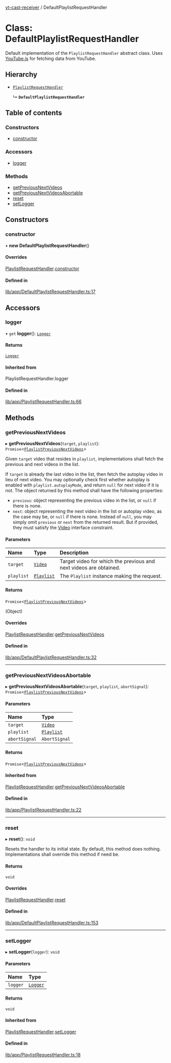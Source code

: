 [yt-cast-receiver](../README.md) / DefaultPlaylistRequestHandler

# Class: DefaultPlaylistRequestHandler

Default implementation of the `PlaylistRequestHandler` abstract class.
Uses [YouTube.js](https://github.com/LuanRT/YouTube.js) for fetching data
from YouTube.

## Hierarchy

- [`PlaylistRequestHandler`](PlaylistRequestHandler.md)

  ↳ **`DefaultPlaylistRequestHandler`**

## Table of contents

### Constructors

- [constructor](DefaultPlaylistRequestHandler.md#constructor)

### Accessors

- [logger](DefaultPlaylistRequestHandler.md#logger)

### Methods

- [getPreviousNextVideos](DefaultPlaylistRequestHandler.md#getpreviousnextvideos)
- [getPreviousNextVideosAbortable](DefaultPlaylistRequestHandler.md#getpreviousnextvideosabortable)
- [reset](DefaultPlaylistRequestHandler.md#reset)
- [setLogger](DefaultPlaylistRequestHandler.md#setlogger)

## Constructors

### constructor

• **new DefaultPlaylistRequestHandler**()

#### Overrides

[PlaylistRequestHandler](PlaylistRequestHandler.md).[constructor](PlaylistRequestHandler.md#constructor)

#### Defined in

[lib/app/DefaultPlaylistRequestHandler.ts:17](https://github.com/patrickkfkan/yt-cast-receiver/blob/64eea67/src/lib/app/DefaultPlaylistRequestHandler.ts#L17)

## Accessors

### logger

• `get` **logger**(): [`Logger`](../interfaces/Logger.md)

#### Returns

[`Logger`](../interfaces/Logger.md)

#### Inherited from

PlaylistRequestHandler.logger

#### Defined in

[lib/app/PlaylistRequestHandler.ts:66](https://github.com/patrickkfkan/yt-cast-receiver/blob/64eea67/src/lib/app/PlaylistRequestHandler.ts#L66)

## Methods

### getPreviousNextVideos

▸ **getPreviousNextVideos**(`target`, `playlist`): `Promise`<[`PlaylistPreviousNextVideos`](../interfaces/PlaylistPreviousNextVideos.md)\>

Given `target` video that resides in `playlist`, implementations shall fetch
the previous and next videos in the list.

If `target` is already the last video in the list, then fetch the autoplay video
in lieu of next video. You may optionally check first whether autoplay is enabled
with `playlist.autoplayMode`, and return `null` for next video if it is not.
The object returned by this method shall have the following properties:
- `previous`: object representing the previous video in the list, or `null` if there is none.
- `next`: object representing the next video in the list or autoplay video, as the case may be, or `null` if there is none.
Instead of `null`, you may simply omit `previous` or `next` from the returned result. But if provided, they
must satisfy the [Video](../interfaces/Video.md) interface constraint.

#### Parameters

| Name | Type | Description |
| :------ | :------ | :------ |
| `target` | [`Video`](../interfaces/Video.md) | Target video for which the previous and next videos are obtained. |
| `playlist` | [`Playlist`](Playlist.md) | The `Playlist` instance making the request. |

#### Returns

`Promise`<[`PlaylistPreviousNextVideos`](../interfaces/PlaylistPreviousNextVideos.md)\>

(Object)

#### Overrides

[PlaylistRequestHandler](PlaylistRequestHandler.md).[getPreviousNextVideos](PlaylistRequestHandler.md#getpreviousnextvideos)

#### Defined in

[lib/app/DefaultPlaylistRequestHandler.ts:32](https://github.com/patrickkfkan/yt-cast-receiver/blob/64eea67/src/lib/app/DefaultPlaylistRequestHandler.ts#L32)

___

### getPreviousNextVideosAbortable

▸ **getPreviousNextVideosAbortable**(`target`, `playlist`, `abortSignal`): `Promise`<[`PlaylistPreviousNextVideos`](../interfaces/PlaylistPreviousNextVideos.md)\>

#### Parameters

| Name | Type |
| :------ | :------ |
| `target` | [`Video`](../interfaces/Video.md) |
| `playlist` | [`Playlist`](Playlist.md) |
| `abortSignal` | `AbortSignal` |

#### Returns

`Promise`<[`PlaylistPreviousNextVideos`](../interfaces/PlaylistPreviousNextVideos.md)\>

#### Inherited from

[PlaylistRequestHandler](PlaylistRequestHandler.md).[getPreviousNextVideosAbortable](PlaylistRequestHandler.md#getpreviousnextvideosabortable)

#### Defined in

[lib/app/PlaylistRequestHandler.ts:22](https://github.com/patrickkfkan/yt-cast-receiver/blob/64eea67/src/lib/app/PlaylistRequestHandler.ts#L22)

___

### reset

▸ **reset**(): `void`

Resets the handler to its initial state. By default, this method does nothing.
Implementations shall override this method if need be.

#### Returns

`void`

#### Overrides

[PlaylistRequestHandler](PlaylistRequestHandler.md).[reset](PlaylistRequestHandler.md#reset)

#### Defined in

[lib/app/DefaultPlaylistRequestHandler.ts:153](https://github.com/patrickkfkan/yt-cast-receiver/blob/64eea67/src/lib/app/DefaultPlaylistRequestHandler.ts#L153)

___

### setLogger

▸ **setLogger**(`logger`): `void`

#### Parameters

| Name | Type |
| :------ | :------ |
| `logger` | [`Logger`](../interfaces/Logger.md) |

#### Returns

`void`

#### Inherited from

[PlaylistRequestHandler](PlaylistRequestHandler.md).[setLogger](PlaylistRequestHandler.md#setlogger)

#### Defined in

[lib/app/PlaylistRequestHandler.ts:18](https://github.com/patrickkfkan/yt-cast-receiver/blob/64eea67/src/lib/app/PlaylistRequestHandler.ts#L18)
